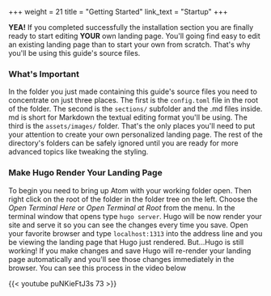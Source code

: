 +++
weight = 21
title = "Getting Started"
link_text = "Startup"
+++

**YEA!** If you completed successfully the installation section you are finally ready to start editing **YOUR** own landing page.  You'll going find easy to edit an existing landing page than to start your own from scratch.  That's why you'll be using this guide's source files.

### What's Important

In the folder you just made containing this guide's source files you need to concentrate on just three places.  The first is the ```config.toml``` file in the root of the folder.  The second is the ```sections/``` subfolder and the .md files inside.  md is short for Markdown the textual editing format you'll be using.  The third is the ```assets/images/``` folder. That's the only places you'll need to put your attention to create your own personalized landing page.  The rest of the directory's folders can be safely ignored until you are ready for more advanced topics like tweaking the styling.

### Make Hugo Render Your Landing Page

To begin you need to bring up Atom with your working folder open.  Then right click on the root of the folder in the folder tree on the left.  Choose the *Open Terminal Here* or *Open Terminal at Root* from the menu.  In the terminal window that opens type ```hugo server```.  Hugo will be now render your site and serve it so you can see the changes every time you save.  Open your favorite browser and type ```localhost:1313``` into the address line and you be viewing the landing page that Hugo just rendered. But...Hugo is still working!  If you make changes and save Hugo will re-render your landing page automatically and you'll see those changes immediately in the browser.  You can see this process in the video below

{{< youtube puNKieFtJ3s 73 >}}
